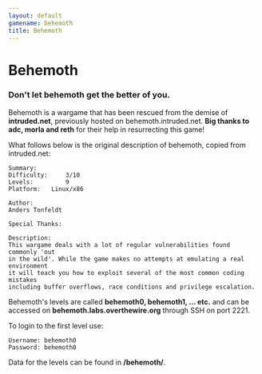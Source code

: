 ```yaml
---
layout: default
gamename: behemoth
title: Behemoth
---
```


Behemoth
========

### Don't let behemoth get the better of you.

Behemoth is a wargame that has been rescued from the demise of
**intruded.net**, previously hosted on behemoth.intruded.net. **Big
thanks to adc, morla and reth** for their help in resurrecting this
game!

What follows below is the original description of behemoth, copied from
intruded.net:

    Summary:
    Difficulty:     3/10
    Levels:         9
    Platform:   Linux/x86

    Author:
    Anders Tonfeldt

    Special Thanks:

    Description:
    This wargame deals with a lot of regular vulnerabilities found commonly 'out 
    in the wild'. While the game makes no attempts at emulating a real environment
    it will teach you how to exploit several of the most common coding mistakes 
    including buffer overflows, race conditions and privilege escalation.

Behemoth's levels are called **behemoth0, behemoth1, ... etc.** and can
be accessed on **behemoth.labs.overthewire.org** through SSH on port 2221.

To login to the first level use:

    Username: behemoth0
    Password: behemoth0

Data for the levels can be found in **/behemoth/**.
